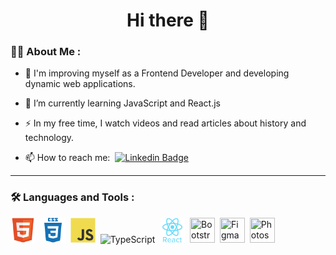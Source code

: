 <!-- <div id="header" align="center">
  <img src="https://media.giphy.com/media/M9gbBd9nbDrOTu1Mqx/giphy.gif" width="100"/>
</div>
 -->
<!-- <div id="badges" align="center">
  <a href="https://www.linkedin.com/in/ebrarhosgul/">
    <img src="https://img.shields.io/badge/LinkedIn-blue?style=for-the-badge&logo=linkedin&logoColor=white" alt="LinkedIn Badge"/>
  </a>
  <a href="mailto:ebrarhosgul@outlook.com.tr">
    <img src="https://img.shields.io/badge/Microsoft_Outlook-0078D4?style=for-the-badge&logo=microsoft-outlook&logoColor=white" alt="Mail Badge"/>
  </a>
</div>

<div align="center">
  <img src="https://komarev.com/ghpvc/?username=ebrarhosgul&style=flat-square&color=blue" alt="views"/>
</div> -->
<h1 align="center">Hi there 👋</h1>

### :man_technologist: About Me :

- :telescope: I'm improving myself as a Frontend Developer and developing  dynamic web applications.

- :seedling: I’m currently learning JavaScript and React.js

- :zap: In my free time, I watch videos and read articles about history and technology.

- :mailbox: How to reach me: &nbsp;[![Linkedin Badge](https://img.shields.io/badge/-EbrarHosgul-blue?style=flat&logo=Linkedin&logoColor=white)]([your-linkedin-url](https://www.linkedin.com/in/ebrarhosgul/))

<hr>

### :hammer_and_wrench: Languages and Tools :

<div>
  <img src="https://github.com/devicons/devicon/blob/master/icons/html5/html5-original.svg" title="HTML5" alt="HTML" width="40" height="40"/>&nbsp;
  <img src="https://github.com/devicons/devicon/blob/master/icons/css3/css3-plain-wordmark.svg"  title="CSS3" alt="CSS" width="40" height="40"/>&nbsp;
  <img src="https://github.com/devicons/devicon/blob/master/icons/javascript/javascript-original.svg" title="JavaScript" alt="JavaScript" width="40" height="40"/>&nbsp;
  <img src="https://cdn.jsdelivr.net/gh/devicons/devicon/icons/typescript/typescript-original.svg" title="TypeScript" alt="TypeScript" width="40" height="40"/>&nbsp;
  <img src="https://github.com/devicons/devicon/blob/master/icons/react/react-original-wordmark.svg" title="React" alt="React" width="40" height="40"/>&nbsp;
  <img src="https://cdn.jsdelivr.net/gh/devicons/devicon/icons/bootstrap/bootstrap-original.svg" title="Bootstrap" **alt="Bootstrap" width="40" height="40"/>&nbsp;
  <img src="https://cdn.jsdelivr.net/gh/devicons/devicon/icons/figma/figma-original.svg" title="Figma" **alt="Figma" width="40" height="40"/>&nbsp;
  <img src="https://cdn.jsdelivr.net/gh/devicons/devicon/icons/photoshop/photoshop-plain.svg" title="Photoshop" **alt="Photoshop" width="40" height="40"/>
</div>  
